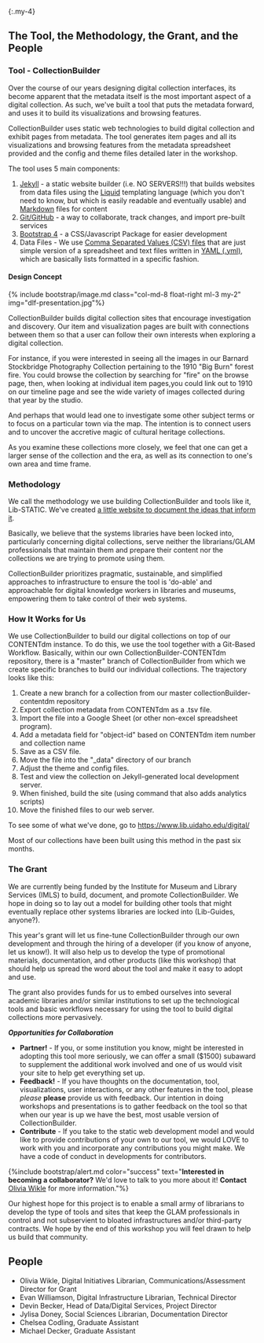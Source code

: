 
{:.my-4}
## The Tool, the Methodology, the Grant, and the People

### Tool - CollectionBuilder

Over the course of our years designing digital collection interfaces, its become apparent that the metadata itself is the most important aspect of a digital collection. As such, we've built a tool that puts the metadata forward, and uses it to build its visualizations and browsing features. 

CollectionBuilder uses static web technologies to build digital collection and exhibit pages from metadata. The tool generates item pages and all its visualizations and browsing features from the metadata spreadsheet provided and the config and theme files detailed later in the workshop.

The tool uses 5 main components: 

1. [Jekyll](https://jekyllrb.com/) - a static website builder (i.e. NO SERVERS!!!) that builds websites from data files using the [Liquid](https://shopify.github.io/liquid/basics/introduction/) templating language (which you don't need to know, but which is easily readable and eventually usable) and [Markdown](https://en.wikipedia.org/wiki/Markdown) files for content
2. [Git/GitHub](https://github.com/) - a way to collaborate, track changes, and import pre-built services
3. [Bootstrap 4](https://getbootstrap.com/) - a CSS/Javascript Package for easier development
4. Data Files - We use [Comma Separated Values (CSV) files](https://en.wikipedia.org/wiki/Comma-separated_values) that are just simple version of a spreadsheet and text files written in [YAML (.yml)](https://en.wikipedia.org/wiki/YAML), which are basically lists formatted in a specific fashion.

#### Design Concept

{% include bootstrap/image.md class="col-md-8 float-right ml-3 my-2" img="dlf-presentation.jpg"%}

CollectionBuilder builds digital collection sites that encourage investigation and discovery. Our item and visualization pages are built with connections between them so that a user can follow their own interests when exploring a digital collection.

For instance, if you were interested in seeing all the images in our Barnard Stockbridge Photography Collection pertaining to the 1910 "Big Burn" forest fire. You could browse the collection by searching for "fire" on the browse page, then, when looking at individual item pages,you could link out to 1910 on our timeline page and see the wide variety of images collected during that year by the studio. 

And perhaps that would lead one to investigate some other subject terms or to focus on a particular town via the map. The intention is to connect users and to uncover the accretive magic of cultural heritage collections. 

As you examine these collections more closely, we feel that one can get a larger sense of the collection and the era, as well as its connection to one's own area and time frame. 

### Methodology

We call the methodology we use building CollectionBuilder and tools like it, Lib-STATIC. We've created [a little website to document the ideas that inform it](libstatic.github.io). 

Basically, we believe that the systems libraries have been locked into, particularly concerning digital collections, serve neither the librarians/GLAM professionals that maintain them and prepare their content nor the collections we are trying to promote using them. 

CollectionBuilder prioritizes pragmatic, sustainable, and simplified approaches to infrastructure to ensure the tool is 'do-able' and approachable for digital knowledge workers in libraries and museums, empowering them to take control of their web systems.

### How It Works for Us

We use CollectionBuilder to build our digital collections on top of our CONTENTdm instance. To do this, we use the tool together with a Git-Based Workflow. Basically, within our own CollectionBuilder-CONTENTdm repository, there is a "master" branch of CollectionBuilder from which we create specific branches to build our individual collections. The trajectory looks like this: 

1. Create a new branch for a collection from our master collectionBuilder-contentdm repository
2. Export collection metadata from CONTENTdm as a .tsv file. 
2. Import the file into a Google Sheet (or other non-excel spreadsheet program).
3. Add a metadata field for "object-id" based on CONTENTdm item number and collection name
4. Save as a CSV file. 
5. Move the file into the "_data" directory of our branch
6. Adjust the theme and config files. 
7. Test and view the collection on Jekyll-generated local development server.
8. When finished, build the site (using command that also adds analytics scripts)
9. Move the finished files to our web server. 

To see some of what we've done, go to <https://www.lib.uidaho.edu/digital/>

Most of our collections have been built using this method in the past six months. 

### The Grant

We are currently being funded by the Institute for Museum and Library Services (IMLS) to build, document, and promote CollectionBuilder. We hope in doing so to lay out a model for building other tools that might eventually replace other systems libraries are locked into (Lib-Guides, anyone?). 

This year's grant will let us fine-tune CollectionBuilder through our own development and through the hiring of a developer (if you know of anyone, let us know!). It will also help us to develop the type of promotional materials, documentation, and other products (like this workshop) that should help us spread the word about the tool and make it easy to adopt and use. 

The grant also provides funds for us to embed ourselves into several academic libraries and/or similar institutions to set up the technological tools and basic workflows necessary for using the tool to build digital collections more pervasively. 

***Opportunities for Collaboration***

- **Partner!** - If you, or some institution you know, might be interested in adopting this tool more seriously, we can offer a small ($1500) subaward to supplement the additional work involved and one of us would visit your site to help get everything set up. 
- **Feedback!** - If you have thoughts on the documentation, tool, visualizations, user interactions, or any other features in the tool, please *please* **please** provide us with feedback. Our intention in doing workshops and presentations is to gather feedback on the tool so that when our year is up we have the best, most usable version of CollectionBuilder.
- **Contribute** - If you take to the static web development model and would like to provide contributions of your own to our tool, we would LOVE to work with you and incorporate any contributions you might make. We have a code of conduct in developments for contributors.

{%include bootstrap/alert.md color="success" text="**Interested in becoming a collaborator?** We'd love to talk to you more about it! **Contact** [Olivia Wikle](mailto:omwikle@uidaho.edu) for more information."%}

Our highest hope for this project is to enable a small army of librarians to develop the type of tools and sites that keep the GLAM professionals in control and not subservient to bloated infrastructures and/or third-party contracts. We hope by the end of this workshop you will feel drawn to help us build that community. 

## People 

- Olivia Wikle, Digital Initiatives Librarian, Communications/Assessment Director for Grant
- Evan Williamson, Digital Infrastructure Librarian, Technical Director
- Devin Becker, Head of Data/Digital Services, Project Director
- Jylisa Doney, Social Sciences Librarian, Documentation Director 
- Chelsea Codling, Graduate Assistant
- Michael Decker, Graduate Assistant
